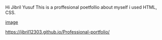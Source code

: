 Hi Jibril Yusuf 
This is a proffesional poetfollio about myself i used HTML, CSS.




[image](https://user-images.githubusercontent.com/71702752/152880030-184e5a63-4f13-462c-af84-82f7a223572b.png)




https://jibril12303.github.io/Professional-portfolio/
